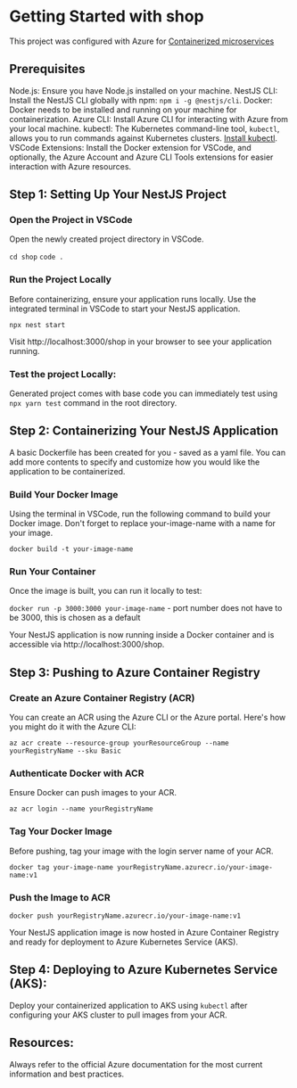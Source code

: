 # Getting Started with shop

This project was configured with Azure for [Containerized microservices](https://learn.microsoft.com/en-us/azure/container-apps/get-started?tabs=bash)

## Prerequisites

Node.js: Ensure you have Node.js installed on your machine.
NestJS CLI: Install the NestJS CLI globally with npm: `npm i -g @nestjs/cli`.
Docker: Docker needs to be installed and running on your machine for containerization.
Azure CLI: Install Azure CLI for interacting with Azure from your local machine.
kubectl: The Kubernetes command-line tool, `kubectl`, allows you to run commands against Kubernetes clusters. [Install kubectl](https://kubernetes.io/docs/tasks/tools/install-kubectl-windows/).
VSCode Extensions: Install the Docker extension for VSCode, and optionally, the Azure Account and Azure CLI Tools extensions for easier interaction with Azure resources.


## Step 1: Setting Up Your NestJS Project

### Open the Project in VSCode
Open the newly created project directory in VSCode.

`cd shop`
`code .`

### Run the Project Locally
Before containerizing, ensure your application runs locally. 
Use the integrated terminal in VSCode to start your NestJS application.

`npx nest start`

Visit http://localhost:3000/shop  in your browser to see your application running.

### Test the project Locally:
Generated project comes with base code you can immediately test using `npx yarn test` command in the root directory.

## Step 2: Containerizing Your NestJS Application

A basic Dockerfile has been created for you - saved as a yaml file.
You can add more contents to specify and customize how you would like the application to be containerized.

### Build Your Docker Image
Using the terminal in VSCode, run the following command to build your Docker image. 
Don't forget to replace your-image-name with a name for your image.

`docker build -t your-image-name` 

### Run Your Container 
Once the image is built, you can run it locally to test:

`docker run -p 3000:3000 your-image-name`  - port number does not have to be 3000, this is chosen as a default

Your NestJS application is now running inside a Docker container and is accessible via http://localhost:3000/shop.

## Step 3: Pushing to Azure Container Registry 

### Create an Azure Container Registry (ACR) 
You can create an ACR using the Azure CLI or the Azure portal. 
Here's how you might do it with the Azure CLI:

`az acr create --resource-group yourResourceGroup --name yourRegistryName --sku Basic`

### Authenticate Docker with ACR 
Ensure Docker can push images to your ACR.

`az acr login --name yourRegistryName`

### Tag Your Docker Image
Before pushing, tag your image with the login server name of your ACR.

`docker tag your-image-name yourRegistryName.azurecr.io/your-image-name:v1`

### Push the Image to ACR

`docker push yourRegistryName.azurecr.io/your-image-name:v1`

Your NestJS application image is now hosted in Azure Container Registry and ready for deployment to Azure Kubernetes Service (AKS).

## Step 4: Deploying to Azure Kubernetes Service (AKS):

Deploy your containerized application to AKS using `kubectl` after configuring your AKS cluster to pull images from your ACR.

## Resources:

Always refer to the official Azure documentation for the most current information and best practices.